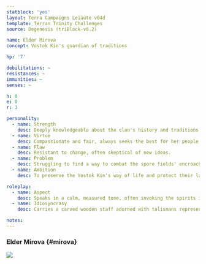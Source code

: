 ```yaml
---
statblock: 'yes'
layout: Terra Campaigns Leiaute v04d
template: Terran Trinity Challenges
source: Degenesis (triBlock-v0.2)

name: Elder Mirova
concept: Vostok Kin's guardian of traditions

hp: '7'

debilitations: ~
resistances: ~
immunities: ~
senses: ~

h: 0
e: 0
r: 1

personality:
  - name: Strength
    desc: Deeply knowledgeable about the clan's history and traditions.
  - name: Virtue
    desc: Compassionate and fair, always seeks the best for her people.
  - name: Flaw
    desc: Resistant to change, often skeptical of new ideas.
  - name: Problem
    desc: Struggling to find a way to combat the spore fields' encroachment.
  - name: Ambition
    desc: To preserve the Vostok Kin's way of life and protect their land.

roleplay:
  - name: Aspect
    desc: Speaks in a calm, measured tone, often invoking the spirits in conversation.
  - name: Idiosyncrasy
    desc: Carries a carved wooden staff adorned with talismans representing the nature spirits.

notes: 
---
```

### Elder Mirova {#mirova}

![](https://i.imgur.com/GjAvGPx.png)
